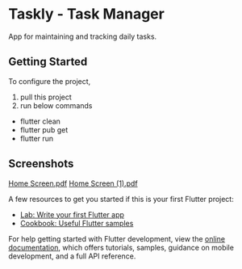 # Taskly - Task Manager

App for maintaining and tracking daily tasks.

## Getting Started

To configure the project,
1. pull this project
2. run below commands
  * flutter clean
  * flutter pub get
  * flutter run

## Screenshots
[Home Screen.pdf](https://github.com/user-attachments/files/18810731/Home.Screen.pdf)
[Home Screen (1).pdf](https://github.com/user-attachments/files/18810730/Home.Screen.1.pdf)


A few resources to get you started if this is your first Flutter project:

- [Lab: Write your first Flutter app](https://docs.flutter.dev/get-started/codelab)
- [Cookbook: Useful Flutter samples](https://docs.flutter.dev/cookbook)

For help getting started with Flutter development, view the
[online documentation](https://docs.flutter.dev/), which offers tutorials,
samples, guidance on mobile development, and a full API reference.

